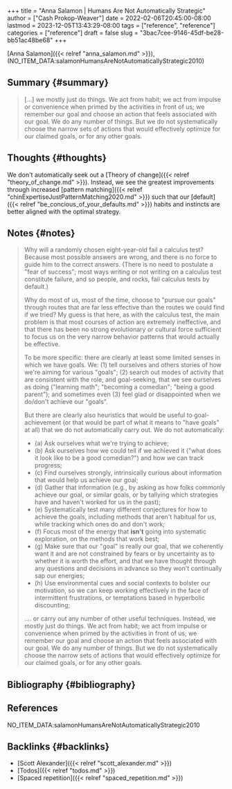 +++
title = "Anna Salamon | Humans Are Not Automatically Strategic"
author = ["Cash Prokop-Weaver"]
date = 2022-02-06T20:45:00-08:00
lastmod = 2023-12-05T13:43:29-08:00
tags = ["reference", "reference"]
categories = ["reference"]
draft = false
slug = "3bac7cee-9146-45df-be28-bb51ac48be68"
+++

[Anna Salamon]({{< relref "anna_salamon.md" >}}), (NO_ITEM_DATA:salamonHumansAreNotAutomaticallyStrategic2010)


## Summary {#summary}

> [...] we mostly just do things. We act from habit; we act from impulse or convenience when primed by the activities in front of us; we remember our goal and choose an action that feels associated with our goal. We do any number of things. But we do not systematically choose the narrow sets of actions that would effectively optimize for our claimed goals, or for any other goals.


## Thoughts {#thoughts}

We don't automatically seek out a [Theory of change]({{< relref "theory_of_change.md" >}}). Instead, we see the greatest improvements through increased [pattern matching]({{< relref "chinExpertiseJustPatternMatching2020.md" >}}) such that our [default]({{< relref "be_concious_of_your_defaults.md" >}}) habits and instincts are better aligned with the optimal strategy.


## Notes {#notes}

> Why will a randomly chosen eight-year-old fail a calculus test? Because most possible answers are wrong, and there is no force to guide him to the correct answers. (There is no need to postulate a "fear of success"; most ways writing or not writing on a calculus test constitute failure, and so people, and rocks, fail calculus tests by default.)
>
> Why do most of us, most of the time, choose to "pursue our goals" through routes that are far less effective than the routes we could find if we tried? My guess is that here, as with the calculus test, the main problem is that most courses of action are extremely ineffective, and that there has been no strong evolutionary or cultural force sufficient to focus us on the very narrow behavior patterns that would actually be effective.
>
> To be more specific: there are clearly at least some limited senses in which we have goals. We: (1) tell ourselves and others stories of how we're aiming for various "goals"; (2) search out modes of activity that are consistent with the role, and goal-seeking, that we see ourselves as doing ("learning math"; "becoming a comedian"; "being a good parent"); and sometimes even (3) feel glad or disappointed when we do/don't achieve our "goals".
>
> But there are clearly also heuristics that would be useful to goal-achievement (or that would be part of what it means to "have goals" at all) that we do not automatically carry out. We do not automatically:
>
> -   (a) Ask ourselves what we're trying to achieve;
> -   (b) Ask ourselves how we could tell if we achieved it ("what does it look like to be a good comedian?") and how we can track progress;
> -   (c) Find ourselves strongly, intrinsically curious about information that would help us achieve our goal;
> -   (d) Gather that information (e.g., by asking as how folks commonly achieve our goal, or similar goals, or by tallying which strategies have and haven't worked for us in the past);
> -   (e) Systematically test many different conjectures for how to achieve the goals, including methods that aren't habitual for us, while tracking which ones do and don't work;
> -   (f) Focus most of the energy that **isn't** going into systematic exploration, on the methods that work best;
> -   (g) Make sure that our "goal" is really our goal, that we coherently want it and are not constrained by fears or by uncertainty as to whether it is worth the effort, and that we have thought through any questions and decisions in advance so they won't continually sap our energies;
> -   (h) Use environmental cues and social contexts to bolster our motivation, so we can keep working effectively in the face of intermittent frustrations, or temptations based in hyperbolic discounting;
>
> .... or carry out any number of other useful techniques. Instead, we mostly just do things. We act from habit; we act from impulse or convenience when primed by the activities in front of us; we remember our goal and choose an action that feels associated with our goal. We do any number of things. But we do not systematically choose the narrow sets of actions that would effectively optimize for our claimed goals, or for any other goals.


## Bibliography {#bibliography}

## References

<style>.csl-entry{text-indent: -1.5em; margin-left: 1.5em;}</style><div class="csl-bib-body">
  <div class="csl-entry">NO_ITEM_DATA:salamonHumansAreNotAutomaticallyStrategic2010</div>
</div>


## Backlinks {#backlinks}

-   [Scott Alexander]({{< relref "scott_alexander.md" >}})
-   [Todos]({{< relref "todos.md" >}})
-   [Spaced repetition]({{< relref "spaced_repetition.md" >}})
